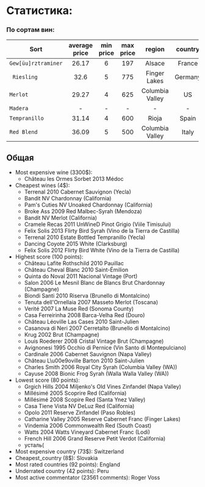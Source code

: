 # Статистика:
### По сортам вин:

| Sort | average price| min price | max price| region| country|average score|
| -----|:----------:| :----:| :-------------: |:-------:| :--:|:--:|
| `Gew[üu]rztraminer ` |26.17 | 6 | 197| Alsace| France    |88.56   |
|` Riesling`           | 32.6| 5 | 775| Finger Lakes| Germany    |89.48    |
| `Merlot`             | 29.27| 4 | 625| Columbia Valley| US    | 87.16    |
| `Madera`             | -| - | -| -| -    |-    |
| `Tempranillo`        | 31.14| 4 | 600| Rioja| Spain    |87.47    |
| `Red Blend`          | 36.09| 5 | 500| Columbia Valley| Italy    |88.37   |

## Общая
* Most expensive wine (3300$):
    * Château les Ormes Sorbet 2013  Médoc
* Cheapest wines (4$):
    * Terrenal 2010 Cabernet Sauvignon (Yecla)
    * Bandit NV Chardonnay (California)
    * Pam's Cuties NV Unoaked Chardonnay (California)
    * Broke Ass 2009 Red Malbec-Syrah (Mendoza)
    * Bandit NV Merlot (California)
    * Cramele Recas 2011 UnWineD Pinot Grigio (Viile Timisului)
    * Felix Solis 2013 Flirty Bird Syrah (Vino de la Tierra de Castilla)
    * Terrenal 2010 Estate Bottled Tempranillo (Yecla)
    * Dancing Coyote 2015 White (Clarksburg)
    * Felix Solis 2012 Flirty Bird White (Vino de la Tierra de Castilla)
* Highest score (100 points):
    * Château Lafite Rothschild 2010  Pauillac
    * Château Cheval Blanc 2010  Saint-Émilion
    * Quinta do Noval 2011 Nacional Vintage  (Port)
    * Salon 2006 Le Mesnil Blanc de Blancs Brut Chardonnay (Champagne)
    * Biondi Santi 2010 Riserva  (Brunello di Montalcino)
    * Tenuta dell'Ornellaia 2007 Masseto Merlot (Toscana)
    * Verité 2007 La Muse Red (Sonoma County)
    * Casa Ferreirinha 2008 Barca-Velha Red (Douro)
    * Château Léoville Las Cases 2010  Saint-Julien
    * Casanova di Neri 2007 Cerretalto  (Brunello di Montalcino)
    * Krug 2002 Brut  (Champagne)
    * Louis Roederer 2008 Cristal Vintage Brut  (Champagne)
    * Avignonesi 1995 Occhio di Pernice  (Vin Santo di Montepulciano)
    * Cardinale 2006 Cabernet Sauvignon (Napa Valley)
    * Château L\u00e9oville Barton 2010  Saint-Julien
    * Charles Smith 2006 Royal City Syrah (Columbia Valley (WA))
    * Cayuse 2008 Bionic Frog Syrah (Walla Walla Valley (WA))
* Lowest score (80 points):
    * Grgich Hills 2004 Miljenko's Old Vines Zinfandel (Napa Valley)
    * Millésimé 2005 Scoprire Red (California)
    * Millésimé 2008 Scopire Red (Santa Ynez Valley)
    * Casa Tiene Vista NV DeLuz Red (California)
    * Opolo 2011 Reserve Zinfandel (Paso Robles)
    * Catharine Valley 2005 Reserve Cabernet Franc (Finger Lakes)
    * Vindemia 2006 Commonwealth Red (South Coast)
    * Watts 2004 Watts Vineyard Cabernet Franc (Lodi)
    * French Hill 2006 Grand Reserve Petit Verdot (California)
    * усталь(
* Most expensive country (73$): Switzerland
* Cheapest_country (8$): Slovakia
* Most rated countries (92 points): England
* Underrated country (42 points): Peru
* Most active commentator (23561 comments): Roger Voss
    

  
  
     
